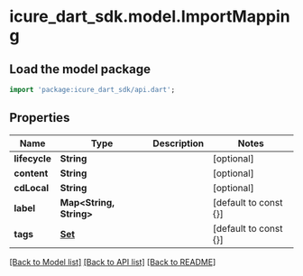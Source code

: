 # icure_dart_sdk.model.ImportMapping

## Load the model package
```dart
import 'package:icure_dart_sdk/api.dart';
```

## Properties
Name | Type | Description | Notes
------------ | ------------- | ------------- | -------------
**lifecycle** | **String** |  | [optional]
**content** | **String** |  | [optional]
**cdLocal** | **String** |  | [optional]
**label** | **Map<String, String>** |  | [default to const {}]
**tags** | [**Set<CodeStub>**](CodeStub.md) |  | [default to const {}]

[[Back to Model list]](../README.md#documentation-for-models) [[Back to API list]](../README.md#documentation-for-api-endpoints) [[Back to README]](../README.md)
